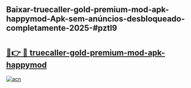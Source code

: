 ## Baixar-truecaller-gold-premium-mod-apk-happymod-Apk-sem-anúncios-desbloqueado-completamente-2025-#pztl9

# <h2><a href="https://ainizakaria.my?title=truecaller-gold-premium-mod-apk-happymod&ref=22M">🔗👉 🔴 truecaller-gold-premium-mod-apk-happymod</a></h2>

[![acn](https://github.com/user-attachments/assets/0f9c940e-d8b0-45ae-aac7-cd30a18b3e1c)](https://ainizakaria.my?title=truecaller-gold-premium-mod-apk-happymod&ref=22M)

